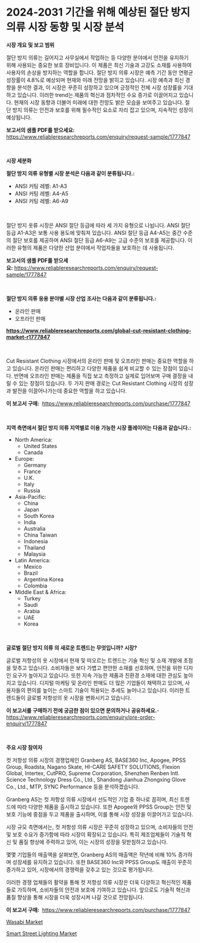 <p><h1>2024-2031 기간을 위해 예상된 절단 방지 의류 시장 동향 및 시장 분석</h1></p><p><strong>시장 개요 및 보고 범위</strong></p>
<p><p>절단 방지 의류는 길어지고 사무실에서 작업하는 등 다양한 분야에서 안전을 유지하기 위해 사용되는 중요한 보호 장비입니다. 이 제품은 최신 기술과 고강도 소재를 사용하여 사용자의 손상을 방지하는 역할을 합니다. 절단 방지 의류 시장은 예측 기간 동안 연평균 성장률이 4.8%로 예상되며 현재와 미래 전망을 밝히고 있습니다. 시장 예측과 최신 경향을 분석한 결과, 이 시장은 꾸준히 성장하고 있으며 긍정적인 전체 시장 성장률을 기대하고 있습니다. 이러한 trend는 제품의 혁신과 점차적인 수요 증가로 이끌어지고 있습니다. 현재의 시장 동향과 더불어 미래에 대한 전망도 밝은 모습을 보여주고 있습니다. 절단 방지 의류는 안전과 보호를 위해 필수적인 요소로 자리 잡고 있으며, 지속적인 성장이 예상됩니다.</p></p>
<p><strong>보고서의 샘플 PDF를 받으세요:</strong> <a href="https://www.reliableresearchreports.com/enquiry/request-sample/1777847">https://www.reliableresearchreports.com/enquiry/request-sample/1777847</a></p>
<p>&nbsp;</p>
<p><strong>시장 세분화</strong></p>
<p><strong>절단 방지 의류 유형별 시장 분석은 다음과 같이 분류됩니다.:</strong></p>
<p><ul><li>ANSI 커팅 레벨: A1-A3</li><li>ANSI 커팅 레벨: A4-A5</li><li>ANSI 커팅 레벨: A6-A9</li></ul></p>
<p>&nbsp;</p>
<p><p>절단 방지 옷류 시장은 ANSI 절단 등급에 따라 세 가지 유형으로 나뉩니다. ANSI 절단 등급 A1-A3은 보통 사용 용도에 맞춰져 있습니다. ANSI 절단 등급 A4-A5는 중간 수준의 절단 보호를 제공하며 ANSI 절단 등급 A6-A9는 고급 수준의 보호를 제공합니다. 이러한 유형의 제품은 다양한 산업 분야에서 작업자들을 보호하는 데 사용됩니다.</p></p>
<p><strong>보고서의 샘플 PDF를 받으세요:</strong>&nbsp;<a href="https://www.reliableresearchreports.com/enquiry/request-sample/1777847">https://www.reliableresearchreports.com/enquiry/request-sample/1777847</a></p>
<p>&nbsp;</p>
<p><strong> 절단 방지 의류 응용 분야별 시장 산업 조사는 다음과 같이 분류됩니다.:</strong></p>
<p><ul><li>온라인 판매</li><li>오프라인 판매</li></ul></p>
<p><strong><a href="https://www.reliableresearchreports.com/global-cut-resistant-clothing-market-r1777847">https://www.reliableresearchreports.com/global-cut-resistant-clothing-market-r1777847</a></strong></p>
<p>&nbsp;</p>
<p><p>Cut Resistant Clothing 시장에서의 온라인 판매 및 오프라인 판매는 중요한 역할을 하고 있습니다. 온라인 판매는 편리하고 다양한 제품을 쉽게 비교할 수 있는 장점이 있습니다. 반면에 오프라인 판매는 제품을 직접 보고 측정하고 실제로 입어보며 구매 결정을 내릴 수 있는 장점이 있습니다. 두 가지 판매 경로는 Cut Resistant Clothing 시장의 성장과 발전을 이끌어나가는데 중요한 역할을 하고 있습니다.</p></p>
<p><strong>이 보고서 구매:</strong>&nbsp; <a href="https://www.reliableresearchreports.com/purchase/1777847">https://www.reliableresearchreports.com/purchase/1777847</a></p>
<p>&nbsp;</p>
<p><strong>지역 측면에서 절단 방지 의류 지역별로 이용 가능한 시장 플레이어는 다음과 같습니다.:</strong></p>
<p><ul>
    <li>
        North America:
        <ul>
            <li>United States</li>
            <li>Canada</li>
        </ul>
    </li>
    <li>
        Europe:
        <ul>
            <li>Germany</li>
            <li>France</li>
            <li>U.K.</li>
            <li>Italy</li>
            <li>Russia</li>
        </ul>
    </li>
    <li>
        Asia-Pacific:
        <ul>
            <li>China</li>
            <li>Japan</li>
            <li>South Korea</li>
            <li>India</li>
            <li>Australia</li>
            <li>China Taiwan</li>
            <li>Indonesia</li>
            <li>Thailand</li>
            <li>Malaysia</li>
        </ul>
    </li>
    <li>
        Latin America:
        <ul>
            <li>Mexico</li>
            <li>Brazil</li>
            <li>Argentina Korea</li>
            <li>Colombia</li>
        </ul>
    </li>
    <li>
        Middle East & Africa:
        <ul>
            <li>Turkey</li>
            <li>Saudi</li>
            <li>Arabia</li>
            <li>UAE</li>
            <li>Korea</li>
        </ul>
    </li>
    </ul></p>
<p>&nbsp;</p>
<p><strong>글로벌 절단 방지 의류 의 새로운 트렌드는 무엇입니까? 시장?</strong></p>
<p><p>글로벌 저항성의 옷 시장에서 현재 및 떠오르는 트렌드는 기술 혁신 및 소재 개발에 초점을 맞추고 있습니다. 소비자들은 보다 가볍고 편안한 소재를 선호하며, 안전을 위한 디자인 요구가 높아지고 있습니다. 또한 지속 가능한 제품과 친환경 소재에 대한 관심도 높아지고 있습니다. 디지털 마케팅 및 온라인 판매도 더 많은 기업들이 채택하고 있으며, 사용자들의 편의를 높이는 스마트 기술이 적용되는 추세도 늘어나고 있습니다. 이러한 트렌드들이 글로벌 저항성의 옷 시장을 변화시키고 있습니다.</p></p>
<p><strong>이 보고서를 구매하기 전에 궁금한 점이 있으면 문의하거나 공유하세요.</strong>- <a href="https://www.reliableresearchreports.com/enquiry/pre-order-enquiry/1777847">https://www.reliableresearchreports.com/enquiry/pre-order-enquiry/1777847</a></p>
<p>&nbsp;</p>
<p><strong>주요 시장 참여자</strong></p>
<p><p>컷 저항성 의류 시장의 경쟁업체인 Granberg AS, BASE360 Inc, Apogee, PPSS Group, Roadsta, Nagano Skate, HI-CARE SAFETY SOLUTIONS, Flexion Global, Intertex, CutPRO, Supreme Corporation, Shenzhen Renben Intl. Science Technology Dress Co., Ltd., Shandong Jianhua Zhongxing Glove Co., Ltd., MTP, SYNC Performance 등을 분석하겠습니다. </p><p>Granberg AS는 컷 저항성 의류 시장에서 선도적인 기업 중 하나로 꼽히며, 최신 트렌드에 따라 다양한 제품을 출시하고 있습니다. 또한 Apogee와 PPSS Group는 안전 및 보호 기능에 중점을 두고 제품을 출시하며, 이를 통해 시장 성장을 이끌어가고 있습니다.</p><p>시장 규모 측면에서는, 컷 저항성 의류 시장은 꾸준히 성장하고 있으며, 소비자들의 안전 및 보호 수요가 증가함에 따라 시장이 확장되고 있습니다. 특히 제조업체들이 기술적 혁신 및 품질 향상에 주력하고 있어, 이는 시장의 성장을 뒷받침하고 있습니다.</p><p>몇몇 기업들의 매출액을 살펴보면, Granberg AS의 매출액은 작년에 비해 10% 증가하며 성장세를 유지하고 있습니다. 또한 BASE360 Inc와 PPSS Group도 매출이 꾸준히 증가하고 있어, 시장에서의 경쟁력을 갖추고 있는 것으로 평가됩니다.</p><p>이러한 경쟁 업체들의 활약을 통해 컷 저항성 의류 시장은 더욱 다양하고 혁신적인 제품들로 가득하며, 소비자들의 안전과 보호에 기여하고 있습니다. 앞으로도 기술적 혁신과 품질 향상을 통해 시장을 더욱 성장시켜 나갈 것으로 전망됩니다.</p></p>
<p><strong>이 보고서 구매:</strong>&nbsp;&nbsp;<a href="https://www.reliableresearchreports.com/purchase/1777847">https://www.reliableresearchreports.com/purchase/1777847</a></p>
<p><p><a href="https://eight-handstand-8fb.notion.site/Wasabi-Market-Exploring-Market-Share-Market-Trends-and-Future-Growth-b75c483a54ea4e3688a139300f458c86">Wasabi Market</a></p><p><a href="https://github.com/Sinjinluong3e0awx2m195k76/Market-Research-Report-List-2/blob/main/smart-street-lighting-market.md">Smart Street Lighting Market</a></p></p>